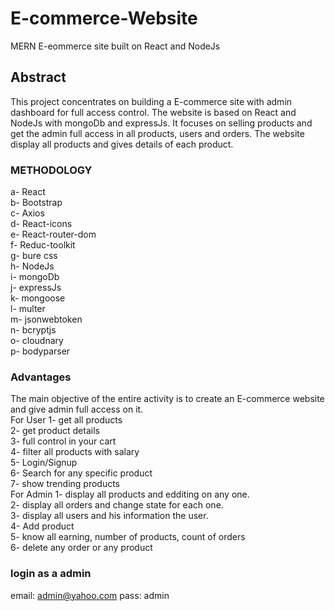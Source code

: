 # E-commerce-Website
MERN E-eommerce site built on React and NodeJs


## Abstract

This project concentrates on building a E-commerce site with admin dashboard for full access control. The website is based on React and NodeJs with mongoDb and expressJs. It focuses on selling products and get the admin full access in all products, users and orders. The website display all products and gives details of each product.

### METHODOLOGY

a- React <br>
b- Bootstrap <br>
c- Axios <br>
d- React-icons <br>
e- React-router-dom <br>
f- Reduc-toolkit <br>
g- bure css <br>
h- NodeJs <br>
i- mongoDb <br>
j- expressJs <br>
k- mongoose <br>
l- multer <br>
m- jsonwebtoken <br>
n- bcryptjs <br>
o- cloudnary <br>
p- bodyparser <br>

### Advantages

The main objective of the entire activity is to create an E-commerce website and give admin full access on it. <br>
For User
1- get all products <br>
2- get product details  <br>
3- full control in your cart <br>
4- filter all products with salary <br>
5- Login/Signup <br>
6- Search for any specific product <br>
7- show trending products <br>
For Admin
1- display all products and edditing on any one. <br>
2- display all orders and change state for each one. <br>
3- display all users and his information the user. <br>
4- Add product <br>
5- know all earning, number of products, count of orders <br>
6- delete any order or any product

### login as a admin
email: admin@yahoo.com
pass: admin

